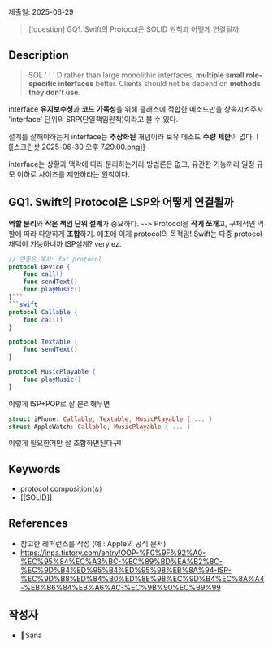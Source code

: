 제출일: 2025-06-29

>[!question]
>GQ1. Swift의 Protocol은 SOLID 원칙과 어떻게 연결될까

## Description
>SOL ' I ' D 
>rather than large monolithic interfaces, **multiple small role-specific interfaces** better.
>Clients should not be depend on **methods they don't use.**

interface **유지보수성**과 **코드 가독성**을 위해 클래스에 적합한 메소드만을 상속시켜주자
'interface' 단위의 SRP(단일책임원칙)이라고 볼 수 있다. 

설계를 잘해야하는게 interface는 **추상화된** 개념이라 보유 메소드 **수량 제한**이 없다.
![[스크린샷 2025-06-30 오후 7.29.00.png]]

interface는 상황과 맥락에 따라 분리하는거라 방법론은 없고, 유관한 기능끼리 일정 규모 이하로 사이즈를 제한하라는 원칙이다.

## GQ1. Swift의 Protocol은 LSP와 어떻게 연결될까
**역할 분리**와 **작은 책임 단위 설계**가 중요하다. --> Protocol을 **작게 쪼개**고, 구체적인 역할에 따라 다양하게 **조합**하기. 애초에 이게 protocol의 목적임!
Swift는 다중 protocol 채택이 가능하니까 ISP설계? very ez.
``` swift
// 안좋은 예시: fat protocol
protocol Device {
    func call()
    func sendText()
    func playMusic()
}```
```swift
protocol Callable {
    func call()
}

protocol Textable {
    func sendText()
}

protocol MusicPlayable {
    func playMusic()
}
```
이렇게 ISP+POP로 잘 분리해두면
``` swift
struct iPhone: Callable, Textable, MusicPlayable { ... }
struct AppleWatch: Callable, MusicPlayable { ... }
```
이렇게 필요한거만 잘 조합하면된다구!

## Keywords
- protocol composition`(&)`
- [[SOLID]]

## References
- 참고한 레퍼런스를 작성 (예 : Apple의 공식 문서)
- https://inpa.tistory.com/entry/OOP-%F0%9F%92%A0-%EC%95%84%EC%A3%BC-%EC%89%BD%EA%B2%8C-%EC%9D%B4%ED%95%B4%ED%95%98%EB%8A%94-ISP-%EC%9D%B8%ED%84%B0%ED%8E%98%EC%9D%B4%EC%8A%A4-%EB%B6%84%EB%A6%AC-%EC%9B%90%EC%B9%99

## 작성자
- Sana